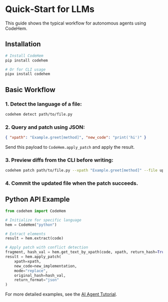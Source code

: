 # Quick‑Start for LLMs

This guide shows the typical workflow for autonomous agents using CodeHem.

## Installation

```bash
# Install CodeHem
pip install codehem

# Or for CLI usage
pipx install codehem
```

## Basic Workflow

### 1. **Detect the language** of a file:

```bash
codehem detect path/to/file.py
```

### 2. **Query and patch** using JSON:

```json
{ "xpath": "Example.greet[method]", "new_code": "print('hi')" }
```

Send this payload to `CodeHem.apply_patch` and apply the result.

### 3. **Preview diffs from the CLI** before writing:

```bash
codehem patch path/to/file.py --xpath "Example.greet[method]" --file update.txt --dry-run
```

### 4. **Commit** the updated file when the patch succeeds.

## Python API Example

```python
from codehem import CodeHem

# Initialize for specific language
hem = CodeHem("python")

# Extract elements
result = hem.extract(code)

# Apply patch with conflict detection
fragment, hash_val = hem.get_text_by_xpath(code, xpath, return_hash=True)
result = hem.apply_patch(
    xpath=xpath,
    new_code=new_implementation,
    mode="replace",
    original_hash=hash_val,
    return_format="json"
)
```

For more detailed examples, see the [AI Agent Tutorial](AI-Agent-Tutorial.md).
